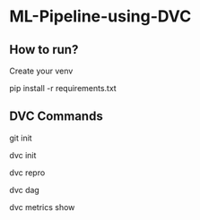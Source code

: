 # ML-Pipeline-using-DVC
## How to run?

Create your venv

pip install -r requirements.txt


## DVC Commands

git init

dvc init

dvc repro

dvc dag

dvc metrics show